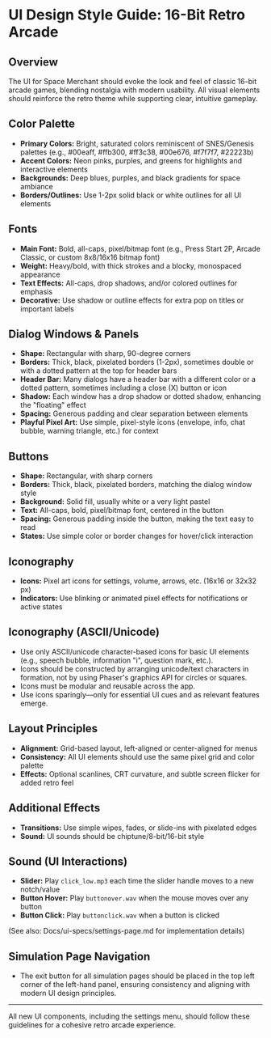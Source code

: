 # UI Design Style Guide: 16-Bit Retro Arcade

## Overview
The UI for Space Merchant should evoke the look and feel of classic 16-bit arcade games, blending nostalgia with modern usability. All visual elements should reinforce the retro theme while supporting clear, intuitive gameplay.

## Color Palette
- **Primary Colors:** Bright, saturated colors reminiscent of SNES/Genesis palettes (e.g., #00eaff, #ffb300, #ff3c38, #00e676, #f7f7f7, #22223b)
- **Accent Colors:** Neon pinks, purples, and greens for highlights and interactive elements
- **Backgrounds:** Deep blues, purples, and black gradients for space ambiance
- **Borders/Outlines:** Use 1-2px solid black or white outlines for all UI elements

## Fonts
- **Main Font:** Bold, all-caps, pixel/bitmap font (e.g., Press Start 2P, Arcade Classic, or custom 8x8/16x16 bitmap font)
- **Weight:** Heavy/bold, with thick strokes and a blocky, monospaced appearance
- **Text Effects:** All-caps, drop shadows, and/or colored outlines for emphasis
- **Decorative:** Use shadow or outline effects for extra pop on titles or important labels

## Dialog Windows & Panels
- **Shape:** Rectangular with sharp, 90-degree corners
- **Borders:** Thick, black, pixelated borders (1-2px), sometimes double or with a dotted pattern at the top for header bars
- **Header Bar:** Many dialogs have a header bar with a different color or a dotted pattern, sometimes including a close (X) button or icon
- **Shadow:** Each window has a drop shadow or dotted shadow, enhancing the "floating" effect
- **Spacing:** Generous padding and clear separation between elements
- **Playful Pixel Art:** Use simple, pixel-style icons (envelope, info, chat bubble, warning triangle, etc.) for context

## Buttons
- **Shape:** Rectangular, with sharp corners
- **Borders:** Thick, black, pixelated borders, matching the dialog window style
- **Background:** Solid fill, usually white or a very light pastel
- **Text:** All-caps, bold, pixel/bitmap font, centered in the button
- **Spacing:** Generous padding inside the button, making the text easy to read
- **States:** Use simple color or border changes for hover/click interaction

## Iconography
- **Icons:** Pixel art icons for settings, volume, arrows, etc. (16x16 or 32x32 px)
- **Indicators:** Use blinking or animated pixel effects for notifications or active states

## Iconography (ASCII/Unicode)
- Use only ASCII/unicode character-based icons for basic UI elements (e.g., speech bubble, information "i", question mark, etc.).
- Icons should be constructed by arranging unicode/text characters in formation, not by using Phaser's graphics API for circles or squares.
- Icons must be modular and reusable across the app.
- Use icons sparingly—only for essential UI cues and as relevant features emerge.

## Layout Principles
- **Alignment:** Grid-based layout, left-aligned or center-aligned for menus
- **Consistency:** All UI elements should use the same pixel grid and color palette
- **Effects:** Optional scanlines, CRT curvature, and subtle screen flicker for added retro feel

## Additional Effects
- **Transitions:** Use simple wipes, fades, or slide-ins with pixelated edges
- **Sound:** UI sounds should be chiptune/8-bit/16-bit style

## Sound (UI Interactions)
- **Slider:** Play `click_low.mp3` each time the slider handle moves to a new notch/value
- **Button Hover:** Play `buttonover.wav` when the mouse moves over any button
- **Button Click:** Play `buttonclick.wav` when a button is clicked

(See also: Docs/ui-specs/settings-page.md for implementation details)

## Simulation Page Navigation
- The exit button for all simulation pages should be placed in the top left corner of the left-hand panel, ensuring consistency and aligning with modern UI design principles.

---
All new UI components, including the settings menu, should follow these guidelines for a cohesive retro arcade experience. 